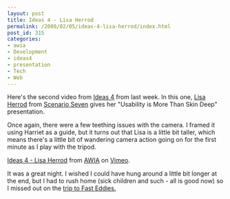 ```yaml
---
layout: post
title: Ideas 4 - Lisa Herrod
permalink: /2008/02/05/ideas-4-lisa-herrod/index.html
post_id: 315
categories: 
- awia
- Development
- ideas4
- presentation
- Tech
- Web
---
```


 Here's the second video from <a href="http://webindustry.asn.au/ideas4">Ideas 4</a> from last week. In this one, <a href="http://scenariogirl.com">Lisa Herrod</a> from <a href="http://scenarioseven.com.au">Scenario Seven</a> gives her "Usability is More Than Skin Deep" presentation.




Once again, there were a few teething issues with the camera. I framed it using Harriet as a guide, but it turns out that Lisa is a little bit taller, which means there's a little bit of wandering camera action going on for the first minute as I play with the tripod.




<object type="application/x-shockwave-flash" width="400" height="300" data="http://www.vimeo.com/moogaloop.swf?clip_id=662941&server=www.vimeo.com&fullscreen=1&show_title=1&show_byline=1&show_portrait=0&color=">    <param name="quality" value="best" />    <param name="allowfullscreen" value="true" />    <param name="scale" value="showAll" />    <param name="movie" value="http://www.vimeo.com/moogaloop.swf?clip_id=662941&server=www.vimeo.com&fullscreen=1&show_title=1&show_byline=1&show_portrait=0&color=" /></object>
<a href="http://www.vimeo.com/662941/l:embed_662941">Ideas 4 - Lisa Herrod</a> from <a href="http://www.vimeo.com/user358699/l:embed_662941"><span class="caps">AWIA</span></a> on <a href="http://vimeo.com/l:embed_662941">Vimeo</a>.

It was a great night. I wished I could have hung around a little bit longer at the end, but I had to rush home (sick children and such - all is good now) so I missed out on the <a href="http://www.flickr.com/photos/rosemaryl/2231150589/">trip to Fast Eddies.</a>

